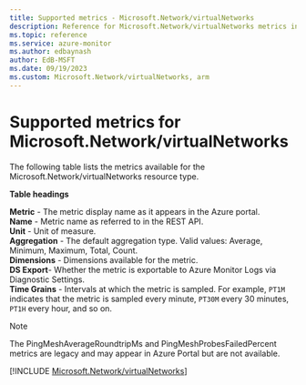```yaml
---
title: Supported metrics - Microsoft.Network/virtualNetworks
description: Reference for Microsoft.Network/virtualNetworks metrics in Azure Monitor.
ms.topic: reference
ms.service: azure-monitor
ms.author: edbaynash
author: EdB-MSFT
ms.date: 09/19/2023
ms.custom: Microsoft.Network/virtualNetworks, arm
---
```





# Supported metrics for Microsoft.Network/virtualNetworks


The following table lists the metrics available for the Microsoft.Network/virtualNetworks resource type.

  
    
**Table headings**
  
**Metric** - The metric display name as it appears in the Azure portal.  
**Name** - Metric name as referred to in the REST API.  
**Unit** - Unit of measure.  
**Aggregation** - The default aggregation type. Valid values: Average, Minimum, Maximum, Total, Count.  
**Dimensions** - Dimensions available for the metric.  
**DS Export**- Whether the metric is exportable to Azure Monitor Logs via Diagnostic Settings.  
**Time Grains** - Intervals at which the metric is sampled. For example, `PT1M` indicates that the metric is sampled every minute, `PT30M` every 30 minutes, `PT1H` every hour, and so on.  

> [!NOTE] 
> The PingMeshAverageRoundtripMs and PingMeshProbesFailedPercent metrics are legacy and may appear in Azure Portal but are not available.


  
  
[!INCLUDE [Microsoft.Network/virtualNetworks](./includes/Microsoft-Network-virtualNetworks-metrics-include.md)]
      
